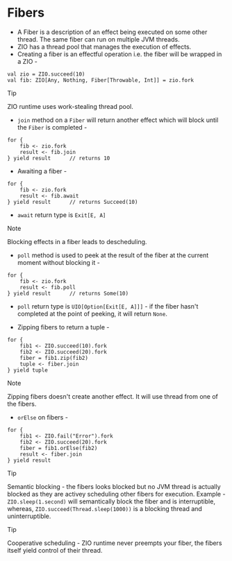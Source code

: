 # Fibers
- A Fiber is a description of an effect being executed on some other thread. The same fiber can run on multiple JVM threads.
- ZIO has a thread pool that manages the execution of effects.
- Creating a fiber is an effectful operation i.e. the fiber will be wrapped in a ZIO -
```
val zio = ZIO.succeed(10)
val fib: ZIO[Any, Nothing, Fiber[Throwable, Int]] = zio.fork
```

> [!TIP]
> ZIO runtime uses work-stealing thread pool.

- `join` method on a `Fiber` will return another effect which will block until the `Fiber` is completed -
```
for {
    fib <- zio.fork
    result <- fib.join
} yield result      // returns 10
```

- Awaiting a fiber -
```
for {
    fib <- zio.fork
    result <- fib.await
} yield result      // returns Succeed(10)
```
- `await` return type is `Exit[E, A]`

> [!NOTE]
> Blocking effects in a fiber leads to descheduling.

- `poll` method is used to peek at the result of the fiber at the current moment without blocking it -
```
for {
    fib <- zio.fork
    result <- fib.poll
} yield result      // returns Some(10)
```
- `poll` return type is `UIO[Option[Exit[E, A]]]` - if the fiber hasn't completed at the point of peeking, it will return `None`.

- Zipping fibers to return a tuple -
```
for {
    fib1 <- ZIO.succeed(10).fork
    fib2 <- ZIO.succeed(20).fork
    fiber = fib1.zip(fib2)
    tuple <- fiber.join
} yield tuple
```

> [!NOTE]
> Zipping fibers doesn't create another effect. It will use thread from one of the fibers.

- `orElse` on fibers -
```
for {
    fib1 <- ZIO.fail("Error").fork
    fib2 <- ZIO.succeed(20).fork
    fiber = fib1.orElse(fib2)
    result <- fiber.join
} yield result
```

> [!TIP]
> Semantic blocking - the fibers looks blocked but no JVM thread is actually blocked as they are activey scheduling other fibers for execution.
> Example - `ZIO.sleep(1.second)` will semantically block the fiber and is interruptible, whereas, `ZIO.succeed(Thread.sleep(1000))` is a blocking thread and uninterruptible.

> [!TIP] 
> Cooperative scheduling - ZIO runtime never preempts your fiber, the fibers itself yield control of their thread. 
